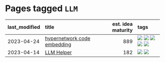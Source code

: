 # Pages tagged `LLM`

|last_modified|title|est. idea maturity|tags
|:---|:---|---:|:---|
|2023-04-24|[hypernetwork code embedding](../hypernetwork_embedding_for_code.md)|889|[![](https://img.shields.io/badge/tag-LLM-da6994)](../tags/LLM.md) [![](https://img.shields.io/badge/tag-embeddings-d5f6c6)](../tags/embeddings.md) [![](https://img.shields.io/badge/tag-machinelearning-77a0)](../tags/machinelearning.md) [![](https://img.shields.io/badge/tag-models-5d9a82)](../tags/models.md) [![](https://img.shields.io/badge/tag-nlp-aa21fc)](../tags/nlp.md)|
|2023-04-14|[LLM Helper](../llm-helper.md)|182|[![](https://img.shields.io/badge/tag-LLM-da6994)](../tags/LLM.md) [![](https://img.shields.io/badge/tag-tooling-96f021)](../tags/tooling.md)|